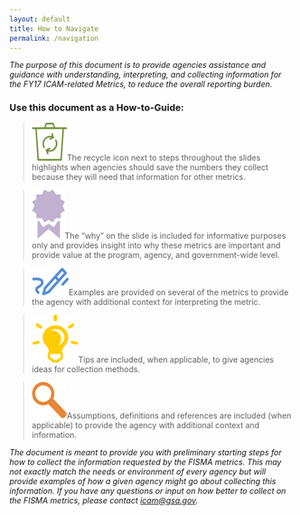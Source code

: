 ```yaml
--- 
layout: default 
title: How to Navigate 
permalink: /navigation
---
```

*The purpose of this document is to provide agencies assistance and guidance with understanding, interpreting, and collecting information for the FY17 ICAM-related Metrics, to reduce the overall reporting burden.*
### Use this document as a How-to-Guide:

>![Recycle logo](img/recycle.png)The recycle icon next to steps throughout the slides highlights when agencies should save the numbers they collect because they will need that information for other metrics. 

>![Ribbon logo](img/ribbon.png)The “why” on the slide is included for informative purposes only and provides insight into why these metrics are important and provide value at the program, agency, and government-wide level.

>![Pencil logo](img/pencil.png)Examples are provided on several of the metrics to provide the agency with additional context for interpreting the metric. 

>![Aha logo](img/aha.png)Tips are included, when applicable, to give agencies ideas for collection methods.

>![Focus logo](img/focus.png)Assumptions, definitions and references are included (when applicable) to provide the agency with additional context and information. 

<div class="usa-alert usa-alert-info">
  <div class="usa-alert-body">
    <p class="usa-alert-text"><i>The document is meant to provide you with preliminary starting steps for how to collect the information requested by the FISMA metrics. This may not exactly match the needs or environment of every agency but will provide examples of how a given agency might go about collecting this information. If you have any questions or input on how better to collect on the FISMA metrics, please contact <a style="position:relative; z-index:10;"><a href="mailto:icam@gsa.gov">icam@gsa.gov</a>.</i></p>
  </div>
</div>


